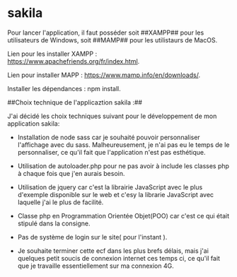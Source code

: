 # sakila

Pour lancer l'application, il faut posséder soit ##XAMPP## pour les utilisateurs de Windows,  soit ##MAMP## pour les utilistaurs de MacOS.

Lien pour les installer XAMPP : https://www.apachefriends.org/fr/index.html.

Lien pour installer MAPP : https://www.mamp.info/en/downloads/.


Installer les dépendances : 
npm install.

##Choix technique de l'applicaztion sakila :##

J'ai décidé les choix techniques suivant pour le développement de mon application sakila: 

- Installation de node sass car je souhaité pouvoir personnaliser l'affichage avec du sass. Malheureusement, je n'ai pas eu le temps de le personnaliser, ce qu'il fait que l'application n'est pas esthétique.

- Utilisation de autoloader.php pour ne pas avoir à include les classes php à chaque fois que j'en aurais besoin.

- Utilisation de jquery car c'est la librairie JavaScript avec le plus d'exemple disponible sur le web et c'esy la librarie JavaScript avec laquelle j'ai le plus de facilité.

- Classe php en Programmation Orientée Objet(POO) car c'est ce qui était stipulé dans la consigne.

- Pas de système de login sur le site( pour l'instant ).

- Je souhaite terminer cette ecf dans les plus brefs délais, mais j'ai quelques petit soucis de connexion internet ces temps ci, ce qu'il fait que je travaille essentiellement sur ma connexion 4G.